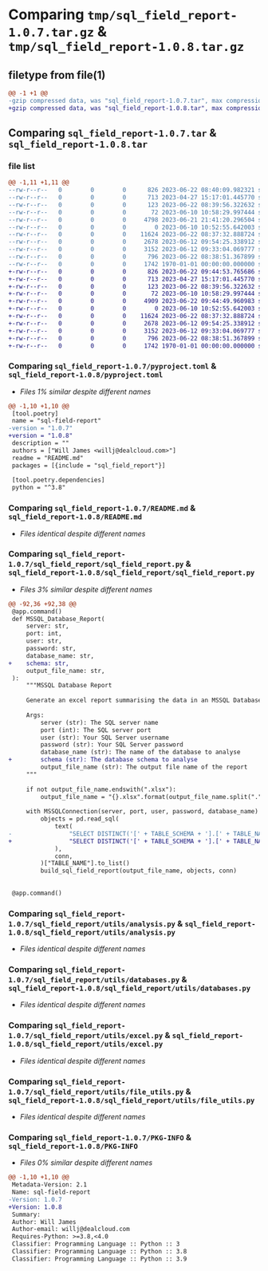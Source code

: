# Comparing `tmp/sql_field_report-1.0.7.tar.gz` & `tmp/sql_field_report-1.0.8.tar.gz`

## filetype from file(1)

```diff
@@ -1 +1 @@
-gzip compressed data, was "sql_field_report-1.0.7.tar", max compression
+gzip compressed data, was "sql_field_report-1.0.8.tar", max compression
```

## Comparing `sql_field_report-1.0.7.tar` & `sql_field_report-1.0.8.tar`

### file list

```diff
@@ -1,11 +1,11 @@
--rw-r--r--   0        0        0      826 2023-06-22 08:40:09.982321 sql_field_report-1.0.7/pyproject.toml
--rw-r--r--   0        0        0      713 2023-04-27 15:17:01.445770 sql_field_report-1.0.7/README.md
--rw-r--r--   0        0        0      123 2023-06-22 08:39:56.322632 sql_field_report-1.0.7/sql_field_report/__init__.py
--rw-r--r--   0        0        0       72 2023-06-10 10:58:29.997444 sql_field_report-1.0.7/sql_field_report/__main__.py
--rw-r--r--   0        0        0     4798 2023-06-21 21:41:20.296504 sql_field_report-1.0.7/sql_field_report/sql_field_report.py
--rw-r--r--   0        0        0        0 2023-06-10 10:52:55.642003 sql_field_report-1.0.7/sql_field_report/utils/__init__.py
--rw-r--r--   0        0        0    11624 2023-06-22 08:37:32.888724 sql_field_report-1.0.7/sql_field_report/utils/analysis.py
--rw-r--r--   0        0        0     2678 2023-06-12 09:54:25.338912 sql_field_report-1.0.7/sql_field_report/utils/databases.py
--rw-r--r--   0        0        0     3152 2023-06-12 09:33:04.069777 sql_field_report-1.0.7/sql_field_report/utils/excel.py
--rw-r--r--   0        0        0      796 2023-06-22 08:38:51.367899 sql_field_report-1.0.7/sql_field_report/utils/file_utils.py
--rw-r--r--   0        0        0     1742 1970-01-01 00:00:00.000000 sql_field_report-1.0.7/PKG-INFO
+-rw-r--r--   0        0        0      826 2023-06-22 09:44:53.765686 sql_field_report-1.0.8/pyproject.toml
+-rw-r--r--   0        0        0      713 2023-04-27 15:17:01.445770 sql_field_report-1.0.8/README.md
+-rw-r--r--   0        0        0      123 2023-06-22 08:39:56.322632 sql_field_report-1.0.8/sql_field_report/__init__.py
+-rw-r--r--   0        0        0       72 2023-06-10 10:58:29.997444 sql_field_report-1.0.8/sql_field_report/__main__.py
+-rw-r--r--   0        0        0     4909 2023-06-22 09:44:49.960983 sql_field_report-1.0.8/sql_field_report/sql_field_report.py
+-rw-r--r--   0        0        0        0 2023-06-10 10:52:55.642003 sql_field_report-1.0.8/sql_field_report/utils/__init__.py
+-rw-r--r--   0        0        0    11624 2023-06-22 08:37:32.888724 sql_field_report-1.0.8/sql_field_report/utils/analysis.py
+-rw-r--r--   0        0        0     2678 2023-06-12 09:54:25.338912 sql_field_report-1.0.8/sql_field_report/utils/databases.py
+-rw-r--r--   0        0        0     3152 2023-06-12 09:33:04.069777 sql_field_report-1.0.8/sql_field_report/utils/excel.py
+-rw-r--r--   0        0        0      796 2023-06-22 08:38:51.367899 sql_field_report-1.0.8/sql_field_report/utils/file_utils.py
+-rw-r--r--   0        0        0     1742 1970-01-01 00:00:00.000000 sql_field_report-1.0.8/PKG-INFO
```

### Comparing `sql_field_report-1.0.7/pyproject.toml` & `sql_field_report-1.0.8/pyproject.toml`

 * *Files 1% similar despite different names*

```diff
@@ -1,10 +1,10 @@
 [tool.poetry]
 name = "sql-field-report"
-version = "1.0.7"
+version = "1.0.8"
 description = ""
 authors = ["Will James <willj@dealcloud.com>"]
 readme = "README.md"
 packages = [{include = "sql_field_report"}]
 
 [tool.poetry.dependencies]
 python = "^3.8"
```

### Comparing `sql_field_report-1.0.7/README.md` & `sql_field_report-1.0.8/README.md`

 * *Files identical despite different names*

### Comparing `sql_field_report-1.0.7/sql_field_report/sql_field_report.py` & `sql_field_report-1.0.8/sql_field_report/sql_field_report.py`

 * *Files 3% similar despite different names*

```diff
@@ -92,36 +92,38 @@
 @app.command()
 def MSSQL_Database_Report(
     server: str,
     port: int,
     user: str,
     password: str,
     database_name: str,
+    schema: str,
     output_file_name: str,
 ):
     """MSSQL Database Report
 
     Generate an excel report summarising the data in an MSSQL Database
 
     Args:
         server (str): The SQL server name
         port (int): The SQL server port
         user (str): Your SQL Server username
         password (str): Your SQL Server password
         database_name (str): The name of the database to analyse
+        schema (str): The database schema to analyse
         output_file_name (str): The output file name of the report
     """
 
     if not output_file_name.endswith(".xlsx"):
         output_file_name = "{}.xlsx".format(output_file_name.split(".")[0])
 
     with MSSQLConnection(server, port, user, password, database_name) as conn:
         objects = pd.read_sql(
             text(
-                "SELECT DISTINCT('[' + TABLE_SCHEMA + '].[' + TABLE_NAME + ']') [TABLE_NAME] FROM INFORMATION_SCHEMA.COLUMNS"
+                "SELECT DISTINCT('[' + TABLE_SCHEMA + '].[' + TABLE_NAME + ']') [TABLE_NAME] FROM INFORMATION_SCHEMA.COLUMNS WHERE TABLE_SCHEMA=[{}]".format(schema)
             ),
             conn,
         )["TABLE_NAME"].to_list()
         build_sql_field_report(output_file_name, objects, conn)
 
 
 @app.command()
```

### Comparing `sql_field_report-1.0.7/sql_field_report/utils/analysis.py` & `sql_field_report-1.0.8/sql_field_report/utils/analysis.py`

 * *Files identical despite different names*

### Comparing `sql_field_report-1.0.7/sql_field_report/utils/databases.py` & `sql_field_report-1.0.8/sql_field_report/utils/databases.py`

 * *Files identical despite different names*

### Comparing `sql_field_report-1.0.7/sql_field_report/utils/excel.py` & `sql_field_report-1.0.8/sql_field_report/utils/excel.py`

 * *Files identical despite different names*

### Comparing `sql_field_report-1.0.7/sql_field_report/utils/file_utils.py` & `sql_field_report-1.0.8/sql_field_report/utils/file_utils.py`

 * *Files identical despite different names*

### Comparing `sql_field_report-1.0.7/PKG-INFO` & `sql_field_report-1.0.8/PKG-INFO`

 * *Files 0% similar despite different names*

```diff
@@ -1,10 +1,10 @@
 Metadata-Version: 2.1
 Name: sql-field-report
-Version: 1.0.7
+Version: 1.0.8
 Summary: 
 Author: Will James
 Author-email: willj@dealcloud.com
 Requires-Python: >=3.8,<4.0
 Classifier: Programming Language :: Python :: 3
 Classifier: Programming Language :: Python :: 3.8
 Classifier: Programming Language :: Python :: 3.9
```

